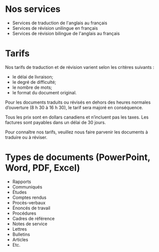 # Nos services

* Services de traduction de l'anglais au français
* Services de révision unilingue en français
* Services de révision bilingue de l'anglais au français


# Tarifs

Nos tarifs de traduction et de révision varient selon les
critères suivants :
* le délai de livraison;
* le degré de difficulté;
* le nombre de mots;
* le format du document original.


Pour les documents traduits ou révisés en dehors des heures normales d’ouverture (8 h 30 à 16 h 30), le tarif sera majoré en conséquence.


Tous les prix sont en dollars canadiens et n’incluent pas les taxes. Les factures sont payables dans un délai de 30 jours.


Pour connaître nos tarifs, veuillez nous faire parvenir les documents à traduire ou à réviser.

# Types de documents (PowerPoint, Word, PDF, Excel)
* Rapports
* Communiqués
* Études
* Comptes rendus
* Procès-verbaux
* Énoncés de travail
* Procédures
* Cadres de référence
* Notes de service
* Lettres
* Bulletins
* Articles
* Etc.